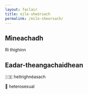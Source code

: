 ```yaml
---
layout: faclair
title: eile-sheòrsach
permalink: /eile-sheorsach/
---
```


## Mìneachadh

Ri thighinn

## Eadar-theangachaidhean

&#x1f1ee;&#x1f1ea; heitrighnéasach

&#x1f3f4;&#xe0067;&#xe0062;&#xe0065;&#xe006e;&#xe0067;&#xe007f; heterosexual
